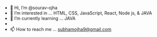 - 👋 Hi, I’m @sourav-ojha
- 👀 I’m interested in ... HTML, CSS, JavaScript, React, Node js, & JAVA
- 🌱 I’m currently learning ... JAVA
- 
- 📫 How to reach me ... subhamojha9@gmail.com

<!---
sourav-ojha/sourav-ojha is a ✨ special ✨ repository because its `README.md` (this file) appears on your GitHub profile.
You can click the Preview link to take a look at your changes.
--->
